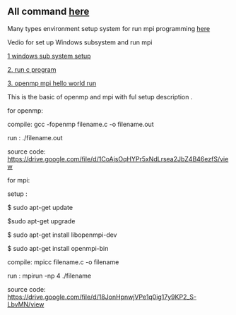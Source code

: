 ## All command [here](https://github.com/Bepul-Hossain/Lab-collections/blob/master/4Y1S/parallel%20processing/All-Command.md)

Many types environment setup system for run mpi programming [here](https://github.com/Bepul-Hossain/Lab-collections/blob/master/4Y1S/parallel%20processing/Many-Environment-setup-system-for-run-mpi-programming.docx)

Vedio for set up Windows subsystem and run mpi 

[1 windows sub system setup](https://www.youtube.com/watch?v=1ap3hL-UR9I&ab_channel=ProgrammingKnowledge&fbclid=IwAR3SbUVAk5uOV_tFc5d51LlozJuYGnNEb0O3ldTpWYWUuXOtPlSjfLKeAT0) 

[2. run c program](https://www.youtube.com/watch?v=oLjN6jAg-sY&ab_channel=ProgrammingKnowledge2&fbclid=IwAR2MpJGmeI29LKnBphgc_336XUh-QGXZF1CwIpY9mkdNL0mLEIXabB3lPig)

 [3. openmp mpi hello world run](https://www.youtube.com/watch?v=4tlQpCyiBig&ab_channel=BasantGiri&fbclid=IwAR2MpJGmeI29LKnBphgc_336XUh-QGXZF1CwIpY9mkdNL0mLEIXabB3lPig)



This is the basic of openmp and mpi with ful setup description  .

for openmp:

compile:    gcc -fopenmp filename.c -o filename.out

run         :   ./filename.out

source code: 
https://drive.google.com/file/d/1CoAjsOqHYPr5xNdLrsea2JbZ4B46ezfS/view


for mpi:

setup : 

$ sudo apt-get update

$sudo apt-get upgrade

$ sudo apt-get install libopenmpi-dev

$ sudo apt-get install openmpi-bin
 
compile:   mpicc filename.c -o filename

run         :   mpirun -np 4 ./filename

source code:
https://drive.google.com/file/d/18JonHpnwjVPe1q0ig17y9KP2_S-LbvMN/view